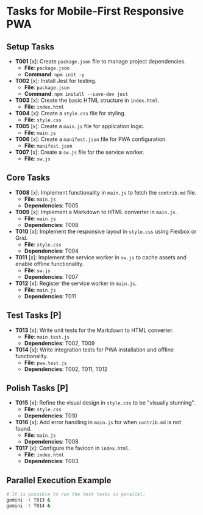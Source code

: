 # Tasks for Mobile-First Responsive PWA

## Setup Tasks

*   **T001** [x]: Create `package.json` file to manage project dependencies.
    *   **File**: `package.json`
    *   **Command**: `npm init -y`
*   **T002** [x]: Install Jest for testing.
    *   **File**: `package.json`
    *   **Command**: `npm install --save-dev jest`
*   **T003** [x]: Create the basic HTML structure in `index.html`.
    *   **File**: `index.html`
*   **T004** [x]: Create a `style.css` file for styling.
    *   **File**: `style.css`
*   **T005** [x]: Create a `main.js` file for application logic.
    *   **File**: `main.js`
*   **T006** [x]: Create a `manifest.json` file for PWA configuration.
    *   **File**: `manifest.json`
*   **T007** [x]: Create a `sw.js` file for the service worker.
    *   **File**: `sw.js`

## Core Tasks

*   **T008** [x]: Implement functionality in `main.js` to fetch the `contrib.md` file.
    *   **File**: `main.js`
    *   **Dependencies**: T005
*   **T009** [x]: Implement a Markdown to HTML converter in `main.js`.
    *   **File**: `main.js`
    *   **Dependencies**: T008
*   **T010** [x]: Implement the responsive layout in `style.css` using Flexbox or Grid.
    *   **File**: `style.css`
    *   **Dependencies**: T004
*   **T011** [x]: Implement the service worker in `sw.js` to cache assets and enable offline functionality.
    *   **File**: `sw.js`
    *   **Dependencies**: T007
*   **T012** [x]: Register the service worker in `main.js`.
    *   **File**: `main.js`
    *   **Dependencies**: T011

## Test Tasks [P]

*   **T013** [x]: Write unit tests for the Markdown to HTML converter.
    *   **File**: `main.test.js`
    *   **Dependencies**: T002, T009
*   **T014** [x]: Write integration tests for PWA installation and offline functionality.
    *   **File**: `pwa.test.js`
    *   **Dependencies**: T002, T011, T012

## Polish Tasks [P]

*   **T015** [x]: Refine the visual design in `style.css` to be "visually stunning".
    *   **File**: `style.css`
    *   **Dependencies**: T010
*   **T016** [x]: Add error handling in `main.js` for when `contrib.md` is not found.
    *   **File**: `main.js`
    *   **Dependencies**: T008
*   **T017** [x]: Configure the favicon in `index.html`.
    *   **File**: `index.html`
    *   **Dependencies**: T003

## Parallel Execution Example

```bash
# It is possible to run the test tasks in parallel:
gemini -t T013 &
gemini -t T014 &
```
